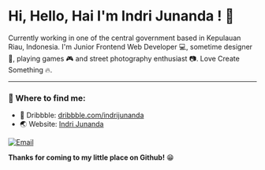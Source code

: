 # Hi, Hello, Hai I'm Indri Junanda ! 👋

Currently working in one of the central government based in Kepulauan Riau, Indonesia. I'm Junior Frontend Web Developer 💻, sometime designer 🎨, playing games 🎮 and street photography enthusiast 📷. Love Create Something 🔥.

****

### 💬 Where to find me:
- 🏀 Dribbble: <a href="//dribbble.com/indrijunanda">dribbble.com/indrijunanda</a>
- 🌏 Website: [Indri Junanda](https://elangovan.in)

[![Email](https://img.shields.io/badge/--gmail?label=Email&logo=gmail&style=social)](mailto:ind.junanda@gmail.com)

__Thanks for coming to my little place on Github!__ 😁
